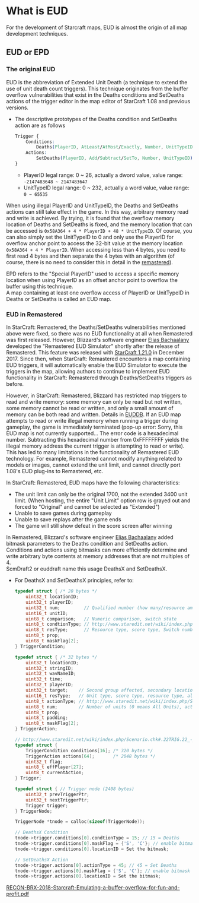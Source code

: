 # What is EUD

For the development of Starcraft maps, EUD is almost the origin of all map development techniques.

## EUD or EPD

### The original EUD
EUD is the abbreviation of Extended Unit Death (a technique to extend the use of unit death count triggers). This technique originates from the buffer overflow vulnerabilities that exist in the Deaths conditions and SetDeaths actions of the trigger editor in the map editor of StarCraft 1.08 and previous versions.  

- The descriptive prototypes of the Deaths condition and SetDeaths action are as follows  
    ```CSS
    Trigger {
        Conditions:
            Deaths(PlayerID, AtLeast/AtMost/Exactly, Number, UnitTypeID);
        Actions:
            SetDeaths(PlayerID, Add/Subtract/SetTo, Number, UnitTypeID);
    }
    ```
    - PlayerID legal range: 0 ~ 26, actually a dword value, value range: `-2147483648 ~ 2147483647` 
    - UnitTypeID legal range: 0 ~ 232, actually a word value, value range: `0 ~ 65535`  

When using illegal PlayerID and UnitTypeID, the Deaths and SetDeaths actions can still take effect in the game. In this way, arbitrary memory read and write is achieved. By trying, it is found that the overflow memory location of Deaths and SetDeaths is fixed, and the memory location that can be accessed is `0x58A364 + 4 * PlayerID + 48 * UnitTypeID`. Of course, you can also simply set the UnitTypeID to 0 and only use the PlayerID for overflow anchor point to access the 32-bit value at the memory location `0x58A364 + 4 * PlayerID`. When accessing less than 4 bytes, you need to first read 4 bytes and then separate the 4 bytes with an algorithm (of course, there is no need to consider this in detail in the [remastered](#eud-in-remastered)).  

EPD refers to the "Special PlayerID" used to access a specific memory location when using PlayerID as an offset anchor point to overflow the buffer using this technique.  
A map containing at least one overflow access of PlayerID or UnitTypeID in Deaths or SetDeaths is called an EUD map.  


### EUD in Remastered
In StarCraft: Remastered, the Deaths/SetDeaths vulnerabilities mentioned above were fixed, so there was no EUD functionality at all when Remastered was first released. However, Blizzard's software engineer [Elias Bachaalany](https://starcraft.fandom.com/wiki/Elias_Bachaalany) developed the "Remastered EUD Simulator" shortly after the release of Remastered. This feature was released with [StarCraft 1.21.0](https://news.blizzard.com/en-gb/starcraft/21313396/patch-1-21-0-the-return-of-eud-maps) in December 2017. Since then, when StarCraft: Remastered encounters a map containing EUD triggers, it will automatically enable the EUD Simulator to execute the triggers in the map, allowing authors to continue to implement EUD functionality in StarCraft: Remastered through Deaths/SetDeaths triggers as before.  

However, in StarCraft: Remastered, Blizzard has restricted map triggers to read and write memory: some memory can only be read but not written, some memory cannot be read or written, and only a small amount of memory can be both read and written. Details in [EUDDB](https://ldconval.github.io/eudtools/Include/EUDDB.html). If an EUD map attempts to read or write illegal memory when running a trigger during gameplay, the game is immediately terminated (pop-up error: Sorry, this EUD map is not currently supported... The error code is a hexadecimal number. Subtracting this hexadecimal number from 0xFFFFFFFF yields the illegal memory address the current trigger is attempting to read or write). This has led to many limitations in the functionality of Remastered EUD technology. For example, Remastered cannot modify anything related to models or images, cannot extend the unit limit, and cannot directly port 1.08's EUD plug-ins to Remastered, etc.  

In StarCraft: Remastered, EUD maps have the following characteristics:  
- The unit limit can only be the original 1700, not the extended 3400 unit limit. (When hosting, the entire "Unit Limit" option row is grayed out and forced to "Original" and cannot be selected as "Extended")
- Unable to save games during gameplay  
- Unable to save replays after the game ends  
- The game will still show defeat in the score screen after winning  

In Remastered, Blizzard's software engineer [Elias Bachaalany](https://starcraft.fandom.com/wiki/Elias_Bachaalany) added bitmask parameters to the Deaths condition and SetDeaths action.  
Conditions and actions using bitmasks can more efficiently determine and write arbitrary byte contents at memory addresses that are not multiples of 4.  
ScmDraft2 or euddraft name this usage DeathsX and SetDeathsX.  
- For DeathsX and SetDeathsX principles, refer to:  
    ```C
    typedef struct { /* 20 bytes */
        uint32_t locationID;
        uint32_t playerID;
        uint32_t num;         // Qualified number (how many/resource amount)
        uint16_t unitID;
        uint8_t comparison;   // Numeric comparison, switch state
        uint8_t condtionType; // http://www.staredit.net/wiki/index.php/Scenario.chk#Trigger_Conditions_List
        uint8_t resType;      // Resource type, score type, Switch number (0-based)
        uint8_t prop;
        uint8_t maskFlag[2];
    } TriggerCondition;

    typedef struct { /* 32 bytes */
        uint32_t locationID;
        uint32_t stringID;
        uint32_t wavNameID;
        uint32_t time;
        uint32_t playerID;
        uint32_t target;    // Second group affected, secondary location (1-based), CUWP #, number, AI script (4-byte string), switch (0-based #)
        uint16_t resType;   // Unit type, score type, resource type, alliance status
        uint8_t actionType; // http://www.staredit.net/wiki/index.php/Scenario.chk#Trigger_Actions_List
        uint8_t num;        // Number of units (0 means All Units), action state, unit order, number modifier
        uint8_t prop;
        uint8_t padding;
        uint8_t maskFlag[2];
    } TriggerAction;

    // http://www.staredit.net/wiki/index.php/Scenario.chk#.22TRIG.22_-_Triggers
    typedef struct {
        TriggerCondition conditions[16]; /* 320 bytes */
        TriggerAction actions[64];       /* 2048 bytes */
        uint32_t flag;
        uint8_t effPlayer[27];
        uint8_t currentAction;
    } Trigger;

    typedef struct { // Trigger node (2408 bytes)
        uint32_t prevTriggerPtr;
        uint32_t nextTriggerPtr;
        Trigger trigger;
    } TriggerNode;

    TriggerNode *tnode = calloc(sizeof(TriggerNode));

    // DeathsX Condition
    tnode->trigger.conditions[0].condtionType = 15; // 15 = Deaths
    tnode->trigger.conditions[0].maskFlag = {'S', 'C'}; // enable bitmask
    tnode->trigger.conditions[0].locationID = Set the bitmask;

    // SetDeathsX Action
    tnode->trigger.actions[0].actionType = 45; // 45 = Set Deaths
    tnode->trigger.actions[0].maskFlag = {'S', 'C'}; // enable bitmask
    tnode->trigger.actions[0].locationID = Set the bitmask;
    ```

    

[RECON-BRX-2018-Starcraft-Emulating-a-buffer-overflow-for-fun-and-profit.pdf](res/RECON-BRX-2018-Starcraft-Emulating-a-buffer-overflow-for-fun-and-profit.pdf)

  



